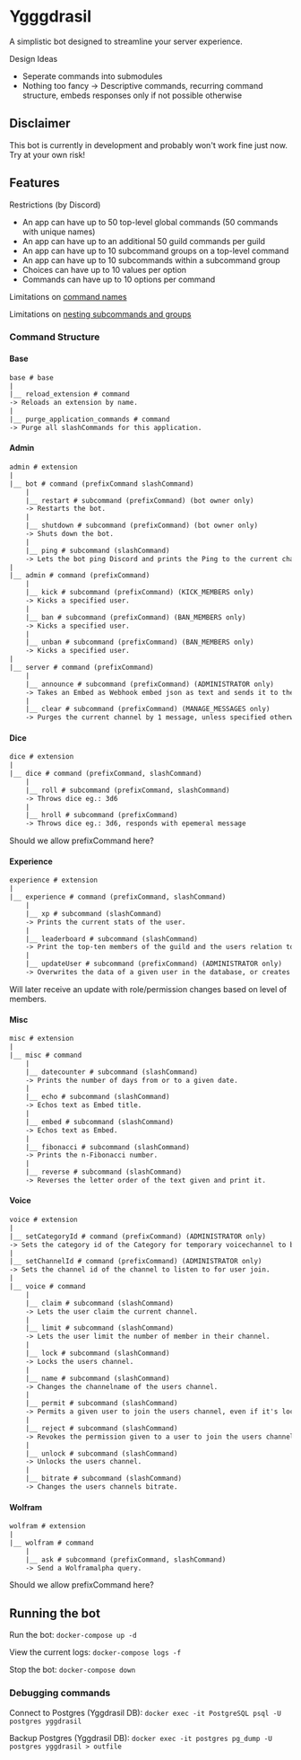 # Ygggdrasil

A simplistic bot designed to streamline your server experience.

Design Ideas

- Seperate commands into submodules
- Nothing too fancy -> Descriptive commands, recurring command structure, embeds responses only if not possible otherwise

## Disclaimer

This bot is currently in development and probably won't work fine just now.
Try at your own risk!

## Features

Restrictions (by Discord)

- An app can have up to 50 top-level global commands (50 commands with unique names)
- An app can have up to an additional 50 guild commands per guild
- An app can have up to 10 subcommand groups on a top-level command
- An app can have up to 10 subcommands within a subcommand group
- Choices can have up to 10 values per option
- Commands can have up to 10 options per command

Limitations on [command names](https://discord.com/developers/docs/interactions/slashCommand-commands#registering-a-command)

Limitations on [nesting subcommands and groups](https://discord.com/developers/docs/interactions/slashCommand-commands#nested-subcommands-and-groups)

### Command Structure

#### Base

``` txt
base # base
|
|__ reload_extension # command
-> Reloads an extension by name.
|
|__ purge_application_commands # command
-> Purge all slashCommands for this application.
```

#### Admin

```txt
admin # extension
|
|__ bot # command (prefixCommand slashCommand)
    |
    |__ restart # subcommand (prefixCommand) (bot owner only)
    -> Restarts the bot.
    |
    |__ shutdown # subcommand (prefixCommand) (bot owner only)
    -> Shuts down the bot.
    |
    |__ ping # subcommand (slashCommand)
    -> Lets the bot ping Discord and prints the Ping to the current channel.
|
|__ admin # command (prefixCommand)
    |
    |__ kick # subcommand (prefixCommand) (KICK_MEMBERS only)
    -> Kicks a specified user.
    |
    |__ ban # subcommand (prefixCommand) (BAN_MEMBERS only)
    -> Kicks a specified user.
    |
    |__ unban # subcommand (prefixCommand) (BAN_MEMBERS only)
    -> Kicks a specified user.
|
|__ server # command (prefixCommand)
    |
    |__ announce # subcommand (prefixCommand) (ADMINISTRATOR only)
    -> Takes an Embed as Webhook embed json as text and sends it to the announcement channel.
    |
    |__ clear # subcommand (prefixCommand) (MANAGE_MESSAGES only)
    -> Purges the current channel by 1 message, unless specified otherwise (Admin only).
```

#### Dice

```txt
dice # extension
|
|__ dice # command (prefixCommand, slashCommand)
    |
    |__ roll # subcommand (prefixCommand, slashCommand)
    -> Throws dice eg.: 3d6
    |
    |__ hroll # subcommand (prefixCommand)
    -> Throws dice eg.: 3d6, responds with epemeral message
```

Should we allow prefixCommand here?

#### Experience

```txt
experience # extension
|
|__ experience # command (prefixCommand, slashCommand)
    |
    |__ xp # subcommand (slashCommand)
    -> Prints the current stats of the user.
    |
    |__ leaderboard # subcommand (slashCommand)
    -> Print the top-ten members of the guild and the users relation to them.
    |
    |__ updateUser # subcommand (prefixCommand) (ADMINISTRATOR only)
    -> Overwrites the data of a given user in the database, or creates new if not present.
```

Will later receive an update with role/permission changes based on level of members.

#### Misc

```txt
misc # extension
|
|__ misc # command
    |
    |__ datecounter # subcommand (slashCommand)
    -> Prints the number of days from or to a given date.
    |
    |__ echo # subcommand (slashCommand)
    -> Echos text as Embed title.
    |
    |__ embed # subcommand (slashCommand)
    -> Echos text as Embed.
    |
    |__ fibonacci # subcommand (slashCommand)
    -> Prints the n-Fibonacci number.
    |
    |__ reverse # subcommand (slashCommand)
    -> Reverses the letter order of the text given and print it.
```

#### Voice

```txt
voice # extension
|
|__ setCategoryId # command (prefixCommand) (ADMINISTRATOR only)
-> Sets the category id of the Category for temporary voicechannel to be created in.
|
|__ setChannelId # command (prefixCommand) (ADMINISTRATOR only)
-> Sets the channel id of the channel to listen to for user join.
|
|__ voice # command
    |
    |__ claim # subcommand (slashCommand)
    -> Lets the user claim the current channel.
    |
    |__ limit # subcommand (slashCommand)
    -> Lets the user limit the number of member in their channel.
    |
    |__ lock # subcommand (slashCommand)
    -> Locks the users channel.
    |
    |__ name # subcommand (slashCommand)
    -> Changes the channelname of the users channel.
    |
    |__ permit # subcommand (slashCommand)
    -> Permits a given user to join the users channel, even if it's locked.
    |
    |__ reject # subcommand (slashCommand)
    -> Revokes the permission given to a user to join the users channel.
    |
    |__ unlock # subcommand (slashCommand)
    -> Unlocks the users channel.
    |
    |__ bitrate # subcommand (slashCommand)
    -> Changes the users channels bitrate.
```

#### Wolfram

```txt
wolfram # extension
|
|__ wolfram # command
    |
    |__ ask # subcommand (prefixCommand, slashCommand)
    -> Send a Wolframalpha query.
```

Should we allow prefixCommand here?

## Running the bot

Run the bot:
`docker-compose up -d`

View the current logs:
`docker-compose logs -f`

Stop the bot:
`docker-compose down`

### Debugging commands

Connect to Postgres (Yggdrasil DB):
`docker exec -it PostgreSQL psql -U postgres yggdrasil`

Backup Postgres (Yggdrasil DB):
`docker exec -it postgres pg_dump -U postgres yggdrasil > outfile`
